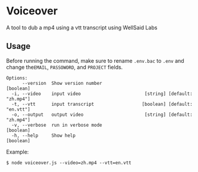 # Voiceover

A tool to dub a mp4 using a vtt transcript using WellSaid Labs

## Usage

Before running the command, make sure to rename `.env.bac` to
`.env` and change the`EMAIL`, `PASSOWORD`, and `PROJECT` fields.

```shell
Options:
      --version  Show version number                                   [boolean]
  -i, --video    input video                        [string] [default: "zh.mp4"]
  -t, --vtt      input transcript                  [boolean] [default: "en.vtt"]
  -o, --output   output video                       [string] [default: "zh.mp4"]
  -v, --verbose  run in verbose mode                                   [boolean]
  -h, --help     Show help                                             [boolean]
```

Example:

```shell
$ node voiceover.js --video=zh.mp4 --vtt=en.vtt
```